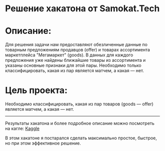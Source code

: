 # Решение хакатона от Samokat.Tech

# Описание:
Для решения задачи нам предоставляют обезличенные данные по товарным предложениям продавцов (offer) и товарах ассортимента маркетплейса "Мегамаркет" (goods). В данных для каждого предложения уже найдены ближайшие товары из ассортимента и указаны основные признаки для этой пары. Необходимо только классифицировать, какая из пар является матчем, а какая — нет.

# Цель проекта:
Необходимо классифицировать, какая из пар товаров (goods — offer) является матчем, а какая — нет.

________________________________________________________________________________________________________________________________________________________________________________________________________________________________
Результаты хакатона и более подробное описание можно посмотреть на кагле:
[Kaggle](https://www.kaggle.com/competitions/binary-classification-offers-on-the-marketplace)

В этом хакатоне я постарался сделать максимально простое, быстрое, но при этом эффективное решение.
